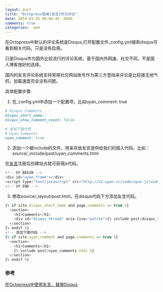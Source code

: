 ```yaml
---
layout: post
title: "Octopress使用[友言]作为评论"
date: 2014-03-25 08:00:44 -0400
comments: true
categories:  web
---
```


在Octopress中默认的评论系统是Disqus,打开配置文件_config.yml搜索disqus可看到相关代码，只是没有启用。

只是Disqus作为国外比较流行的评论系统，基于国内外网速、社交不同，不是国人博客很好的选择。

国内的友言评论系统支持常用社交网站账号作为第三方登陆来评论是比较接无地气的，加载速度完全没有问题。

具体配置步骤:

1. 在_config.yml中添加一个配置项，比如uyan_comment: true

``` ruby _config.yml
# Disqus Comments
disqus_short_name: 
disqus_show_comment_count: false
 
# 添加下面代码
# Uyan Comments
uyan_comment: true
```

2. 添加一个被include的文件，用来存放友言提供给我们的插入代码，比如：source/_include/post/uyan_comments.html

在[友言](http://www.uyan.cc/)注册后创建站点就可获得js代码。


``` javascript source/_include/post/uyan_comments.html
<!-- UY BEGIN -->
<div id="uyan_frame"></div>
<script type="text/javascript" src="http://v2.uyan.cc/code/uyan.js?uid=1908046"></script>
<!-- UY END -->
```

3. 修改source/_layout/post.html，在disqus代码下方添加友言代码。

``` javascript source/_layout/post.html
{% if site.disqus_short_name and page.comments == true %}
  <section>
    <h1>Comments</h1>
    <div id="disqus_thread" aria-live="polite">{% include post/disqus_thread.html %}</div>
  </section>
{% endif %}
<!-- 添加下面代码 -->
{% if site.uyan_comment and page.comments == true %}
  <section>
    <h1>Comments</h1>
    {% include post/uyan_comments.html %}
  </section>
{% endif %}
```

### 参考

[在Octopress中使用友言，替换Disqus](http://markzhang.cn/blog/2013/11/05/add-uyan-comment/)
